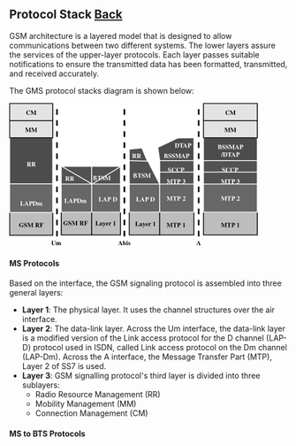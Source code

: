 ## Protocol Stack   [Back](./../gsm.md)

GSM architecture is a layered model that is designed to allow communications between two different systems. The lower layers assure the services of the upper-layer protocols. Each layer passes suitable notifications to ensure the transmitted data has been formatted, transmitted, and received accurately.

The GMS protocol stacks diagram is shown below:

<img src="./gsm-protocol-stack.gif">

#### MS Protocols

Based on the interface, the GSM signaling protocol is assembled into three general layers:

- **Layer 1**: The physical layer. It uses the channel structures over the air interface.
- **Layer 2**: The data-link layer. Across the Um interface, the data-link layer is a modified version of the Link access protocol for the D channel (LAP-D) protocol used in ISDN, called Link access protocol on the Dm channel (LAP-Dm). Across the A interface, the Message Transfer Part (MTP), Layer 2 of SS7 is used.
- **Layer 3**: GSM signalling protocol's third layer is divided into three sublayers:
    - Radio Resource Management (RR)
    - Mobility Management (MM)
    - Connection Management (CM)

#### MS to BTS Protocols

